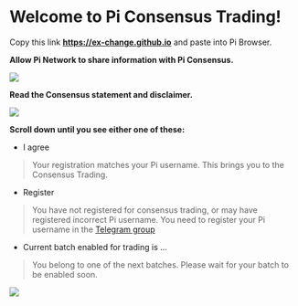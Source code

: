 # Welcome to Pi Consensus Trading!

Copy this link **https://ex-change.github.io** and paste into Pi Browser. 

**Allow Pi Network to share information with Pi Consensus.**

![](https://ex-change.github.io/images/Screenshot_20220109_171102_pi.browser.jpg)

**Read the Consensus statement and disclaimer.**

![](https://ex-change.github.io/images/Screenshot_20220109_171131_pi.browser.jpg)

**Scroll down until you see either one of these:**
- I agree
> Your registration matches your Pi username. This brings you to the Consensus Trading.
- Register
> You have not registered for consensus trading, or may have registered incorrect Pi username. You need to register your Pi username in the [Telegram group](https://t.me/worldofpi)
- Current batch enabled for trading is ...
> You belong to one of the next batches. Please wait for your batch to be enabled soon.

![](https://ex-change.github.io/images/Screenshot_20220109_171140_pi.browser.jpg)

